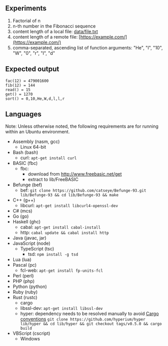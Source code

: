 ## Experiments

1. Factorial of n
2. n-th number in the Fibonacci sequence
3. content length of a local file: [data/file.txt](data/file.txt)
4. content length of a remote file: [https://example.com/](https://example.com/)
5. comma-separated, ascending list of function arguments: "He", "l", "10", "W", "0", "r", "l", "d"

## Expected output

```
fac(12) = 479001600
fib(12) = 144
read() = 15
get() = 1270
sort() = 0,10,He,W,d,l,l,r
```

## Languages

Note: Unless otherwise noted, the following requirements are for running within an Ubuntu environment.

- Assembly (nasm, gcc)
    - Linux 64-bit
- Bash (bash)
    - curl: `apt-get install curl`
- BASIC (fbc)
    - fbc:
        - download from http://www.freebasic.net/get
        - extract to lib/FreeBASIC
- Befunge (bef)
    - bef: `git clone https://github.com/catseye/Befunge-93.git lib/Befunge-93 && cd lib/Befunge-93 && make`
- C++ (g++)
    - libcurl: `apt-get install libcurl4-openssl-dev`
- C# (mcs)
- Go (go)
- Haskell (ghc)
    - cabal: `apt-get install cabal-install`
    - http: `cabal update && cabal install http`
- Java (javac, jar)
- JavaScript (node)
  - TypeScript (tsc)
    - tsd: `npm install -g tsd`
- Lua (lua)
- Pascal (pc)
    - fcl-web: `apt-get install fp-units-fcl`
- Perl (perl)
- PHP (php)
- Python (python)
- Ruby (ruby)
- Rust (rustc)
    - cargo
    - libssl-dev: `apt-get install libssl-dev`
    - hyper: dependency needs to be resolved manually to avoid [Cargo conventions](http://doc.crates.io/guide.html#cargo-conventions)
    `git clone https://github.com/hyperium/hyper lib/hyper && cd lib/hyper && git checkout tags/v0.5.0 && cargo build`
- VBScript (cscript)
    - Windows

